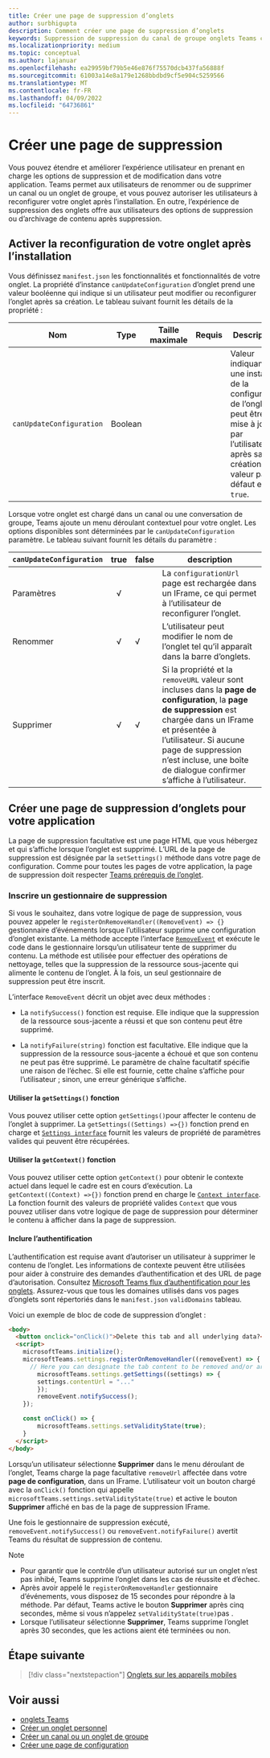 ```yaml
---
title: Créer une page de suppression d’onglets
author: surbhigupta
description: Comment créer une page de suppression d’onglets
keywords: Suppression de suppression du canal de groupe onglets Teams configurable
ms.localizationpriority: medium
ms.topic: conceptual
ms.author: lajanuar
ms.openlocfilehash: ea29959bf79b5e46e876f75570dcb437fa56888f
ms.sourcegitcommit: 61003a14e8a179e1268bbdbd9cf5e904c5259566
ms.translationtype: MT
ms.contentlocale: fr-FR
ms.lasthandoff: 04/09/2022
ms.locfileid: "64736861"
---
```

# <a name="create-a-removal-page"></a>Créer une page de suppression

Vous pouvez étendre et améliorer l’expérience utilisateur en prenant en charge les options de suppression et de modification dans votre application. Teams permet aux utilisateurs de renommer ou de supprimer un canal ou un onglet de groupe, et vous pouvez autoriser les utilisateurs à reconfigurer votre onglet après l’installation. En outre, l’expérience de suppression des onglets offre aux utilisateurs des options de suppression ou d’archivage de contenu après suppression.

## <a name="enable-your-tab-to-be-reconfigured-after-installation"></a>Activer la reconfiguration de votre onglet après l’installation

Vous définissez `manifest.json` les fonctionnalités et fonctionnalités de votre onglet. La propriété d’instance `canUpdateConfiguration` d’onglet prend une valeur booléenne qui indique si un utilisateur peut modifier ou reconfigurer l’onglet après sa création. Le tableau suivant fournit les détails de la propriété :

|Nom| Type| Taille maximale | Requis | Description|
|---|---|---|---|---|
|`canUpdateConfiguration`|Boolean|||Valeur indiquant si une instance de la configuration de l’onglet peut être mise à jour par l’utilisateur après sa création. La valeur par défaut est `true`. |

Lorsque votre onglet est chargé dans un canal ou une conversation de groupe, Teams ajoute un menu déroulant contextuel pour votre onglet. Les options disponibles sont déterminées par le `canUpdateConfiguration` paramètre. Le tableau suivant fournit les détails du paramètre :

| `canUpdateConfiguration`| true   | false | description |
| ----------------------- | :----: | ----- | ----------- |
|     Paramètres            |   √    |       |La `configurationUrl` page est rechargée dans un IFrame, ce qui permet à l’utilisateur de reconfigurer l’onglet. |
|     Renommer              |   √    |   √   | L’utilisateur peut modifier le nom de l’onglet tel qu’il apparaît dans la barre d’onglets.          |
|     Supprimer              |   √    |   √   |  Si la propriété et la  `removeURL` valeur sont incluses dans la **page de configuration**, la **page de suppression** est chargée dans un IFrame et présentée à l’utilisateur. Si aucune page de suppression n’est incluse, une boîte de dialogue confirmer s’affiche à l’utilisateur.          |

## <a name="create-a-tab-removal-page-for-your-application"></a>Créer une page de suppression d’onglets pour votre application

La page de suppression facultative est une page HTML que vous hébergez et qui s’affiche lorsque l’onglet est supprimé. L’URL de la page de suppression est désignée par la `setSettings()` méthode dans votre page de configuration. Comme pour toutes les pages de votre application, la page de suppression doit respecter [Teams prérequis de l’onglet](../../../tabs/how-to/tab-requirements.md).

### <a name="register-a-remove-handler"></a>Inscrire un gestionnaire de suppression

Si vous le souhaitez, dans votre logique de page de suppression, vous pouvez appeler le `registerOnRemoveHandler((RemoveEvent) => {}` gestionnaire d’événements lorsque l’utilisateur supprime une configuration d’onglet existante. La méthode accepte l’interface [`RemoveEvent`](/javascript/api/@microsoft/teams-js/microsoftteams.settings.removeevent?view=msteams-client-js-latest&preserve-view=true) et exécute le code dans le gestionnaire lorsqu’un utilisateur tente de supprimer du contenu. La méthode est utilisée pour effectuer des opérations de nettoyage, telles que la suppression de la ressource sous-jacente qui alimente le contenu de l’onglet. À la fois, un seul gestionnaire de suppression peut être inscrit.

L’interface `RemoveEvent` décrit un objet avec deux méthodes :

* La `notifySuccess()` fonction est requise. Elle indique que la suppression de la ressource sous-jacente a réussi et que son contenu peut être supprimé.

* La `notifyFailure(string)` fonction est facultative. Elle indique que la suppression de la ressource sous-jacente a échoué et que son contenu ne peut pas être supprimé. Le paramètre de chaîne facultatif spécifie une raison de l’échec. Si elle est fournie, cette chaîne s’affiche pour l’utilisateur ; sinon, une erreur générique s’affiche.

#### <a name="use-the-getsettings-function"></a>Utiliser la `getSettings()` fonction

Vous pouvez utiliser cette option `getSettings()`pour affecter le contenu de l’onglet à supprimer. La `getSettings((Settings) =>{})` fonction prend en charge et [`Settings interface`](/javascript/api/@microsoft/teams-js/microsoftteams.settings.settings?view=msteams-client-js-latest&preserve-view=true) fournit les valeurs de propriété de paramètres valides qui peuvent être récupérées.

#### <a name="use-the-getcontext-function"></a>Utiliser la `getContext()` fonction

Vous pouvez utiliser cette option `getContext()` pour obtenir le contexte actuel dans lequel le cadre est en cours d’exécution. La `getContext((Context) =>{})` fonction prend en charge le [`Context interface`](/javascript/api/@microsoft/teams-js/microsoftteams.context?view=msteams-client-js-latest&preserve-view=true). La fonction fournit des valeurs de propriété valides `Context` que vous pouvez utiliser dans votre logique de page de suppression pour déterminer le contenu à afficher dans la page de suppression.

#### <a name="include-authentication"></a>Inclure l’authentification

L’authentification est requise avant d’autoriser un utilisateur à supprimer le contenu de l’onglet. Les informations de contexte peuvent être utilisées pour aider à construire des demandes d’authentification et des URL de page d’autorisation. Consultez [Microsoft Teams flux d’authentification pour les onglets](~/tabs/how-to/authentication/auth-flow-tab.md). Assurez-vous que tous les domaines utilisés dans vos pages d’onglets sont répertoriés dans le `manifest.json` `validDomains` tableau.

Voici un exemple de bloc de code de suppression d’onglet :

```html
<body>
  <button onclick="onClick()">Delete this tab and all underlying data?</button>
  <script>
    microsoftTeams.initialize();
    microsoftTeams.settings.registerOnRemoveHandler((removeEvent) => {
      // Here you can designate the tab content to be removed and/or archived.
        microsoftTeams.settings.getSettings((settings) => {
        settings.contentUrl = "..."
        });
        removeEvent.notifySuccess();
    });

    const onClick() => {
        microsoftTeams.settings.setValidityState(true);
    }
  </script>
</body>
```

Lorsqu’un utilisateur sélectionne **Supprimer** dans le menu déroulant de l’onglet, Teams charge la page facultative `removeUrl` affectée dans votre **page de configuration**, dans un IFrame. L’utilisateur voit un bouton chargé avec la `onClick()` fonction qui appelle `microsoftTeams.settings.setValidityState(true)` et active le bouton **Supprimer** affiché en bas de la page de suppression IFrame.

Une fois le gestionnaire de suppression exécuté, `removeEvent.notifySuccess()` ou `removeEvent.notifyFailure()` avertit Teams du résultat de suppression de contenu.

>[!NOTE]
>
> * Pour garantir que le contrôle d’un utilisateur autorisé sur un onglet n’est pas inhibé, Teams supprime l’onglet dans les cas de réussite et d’échec.
> * Après avoir appelé le `registerOnRemoveHandler` gestionnaire d’événements, vous disposez de 15 secondes pour répondre à la méthode. Par défaut, Teams active le bouton **Supprimer** après cinq secondes, même si vous n’appelez `setValidityState(true)`pas .
> * Lorsque l’utilisateur sélectionne **Supprimer**, Teams supprime l’onglet après 30 secondes, que les actions aient été terminées ou non.

## <a name="next-step"></a>Étape suivante

> [!div class="nextstepaction"]
> [Onglets sur les appareils mobiles](~/tabs/design/tabs-mobile.md)

## <a name="see-also"></a>Voir aussi

* [onglets Teams](~/tabs/what-are-tabs.md)
* [Créer un onglet personnel](~/tabs/how-to/create-personal-tab.md)
* [Créer un canal ou un onglet de groupe](~/tabs/how-to/create-channel-group-tab.md)
* [Créer une page de configuration](~/tabs/how-to/create-tab-pages/configuration-page.md)
